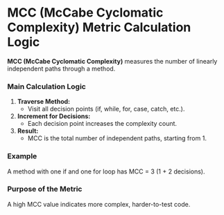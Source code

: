 # MCC (McCabe Cyclomatic Complexity) Metric Calculation Logic

**MCC (McCabe Cyclomatic Complexity)** measures the number of linearly independent paths through a method.

### Main Calculation Logic

1. **Traverse Method:**
   - Visit all decision points (if, while, for, case, catch, etc.).
2. **Increment for Decisions:**
   - Each decision point increases the complexity count.
3. **Result:**
   - MCC is the total number of independent paths, starting from 1.

### Example
A method with one if and one for loop has MCC = 3 (1 + 2 decisions).

### Purpose of the Metric
A high MCC value indicates more complex, harder-to-test code.
